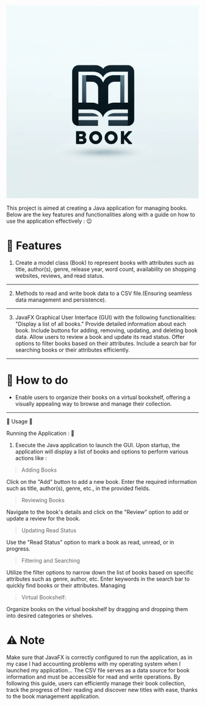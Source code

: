![Books](bouks.jpg)


This project is aimed at creating a Java application for managing books. Below are the key features and functionalities along with a guide on how to use the application effectively : 😉

# 🚧 Features 

1. Create a model class (Book) to represent books with attributes such as title, author(s), genre, release year, word count, availability on shopping websites, reviews, and read status.

---

2. Methods to read and write book data to a CSV file.(Ensuring seamless data management and persistence).

---

3. JavaFX Graphical User Interface (GUI) with the following functionalities:
"Display a list of all books."
Provide detailed information about each book.
Include buttons for adding, removing, updating, and deleting book data.
Allow users to review a book and update its read status.
Offer options to filter books based on their attributes.
Include a search bar for searching books or their attributes efficiently.

---

# 📌 How to do 
 - Enable users to organize their books on a virtual bookshelf, offering a visually appealing way to browse and manage their collection.

---

🎯 Usage  🎯

Running the Application : 🚦

 1. Execute the Java application to launch the GUI.
Upon startup, the application will display a list of books and options to perform various actions like :

>Adding Books

Click on the "Add" button to add a new book. 
Enter the required information such as title, author(s), genre, etc., in the provided fields.
                        
>Reviewing Books       

Navigate to the book's details and click on the "Review" option to add or update a review for the book.


>Updating Read Status


Use the "Read Status" option to mark a book as read, unread, or in progress.
 
>Filtering and Searching

Utilize the filter options to narrow down the list of books based on specific attributes such as genre, author, etc.
Enter keywords in the search bar to quickly find books or their attributes.
Managing 

>Virtual Bookshelf:

Organize books on the virtual bookshelf by dragging and dropping them into desired categories or shelves.

# ⚠️ Note 

Make sure that JavaFX is correctly configured to run the application, as in my case I had accounting problems with my operating system when I launched my application... The CSV file serves as a data source for book information and must be accessible for read and write operations. By following this guide, users can efficiently manage their book collection, track the progress of their reading and discover new titles with ease, thanks to the book management application.




